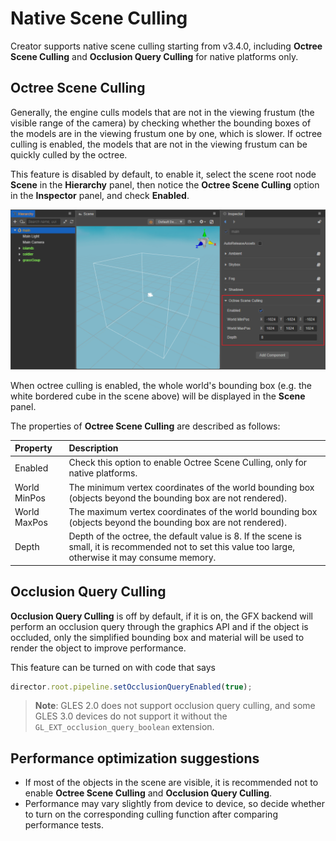 # Native Scene Culling

Creator supports native scene culling starting from v3.4.0, including **Octree Scene Culling** and **Occlusion Query Culling** for native platforms only.

## Octree Scene Culling

Generally, the engine culls models that are not in the viewing frustum (the visible range of the camera) by checking whether the bounding boxes of the models are in the viewing frustum one by one, which is slower. If octree culling is enabled, the models that are not in the viewing frustum can be quickly culled by the octree.

This feature is disabled by default, to enable it, select the scene root node **Scene** in the **Hierarchy** panel, then notice the **Octree Scene Culling** option in the **Inspector** panel, and check **Enabled**.

![octree scene culling](./native-scene-culling/octree-scene-culling.png)

When octree culling is enabled, the whole world's bounding box (e.g. the white bordered cube in the scene above) will be displayed in the **Scene** panel.

The properties of **Octree Scene Culling** are described as follows:

| Property | Description |
| :-- | :-- |
| Enabled      | Check this option to enable Octree Scene Culling, only for native platforms. |
| World MinPos | The minimum vertex coordinates of the world bounding box (objects beyond the bounding box are not rendered). |
| World MaxPos | The maximum vertex coordinates of the world bounding box (objects beyond the bounding box are not rendered). |
| Depth        | Depth of the octree, the default value is 8. If the scene is small, it is recommended not to set this value too large, otherwise it may consume memory. |

## Occlusion Query Culling

**Occlusion Query Culling** is off by default, if it is on, the GFX backend will perform an occlusion query through the graphics API and if the object is occluded, only the simplified bounding box and material will be used to render the object to improve performance.

This feature can be turned on with code that says

```ts
director.root.pipeline.setOcclusionQueryEnabled(true);
```

> **Note**: GLES 2.0 does not support occlusion query culling, and some GLES 3.0 devices do not support it without the `GL_EXT_occlusion_query_boolean` extension.

## Performance optimization suggestions

- If most of the objects in the scene are visible, it is recommended not to enable **Octree Scene Culling** and **Occlusion Query Culling**.
- Performance may vary slightly from device to device, so decide whether to turn on the corresponding culling function after comparing performance tests.
